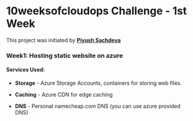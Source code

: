 # 10weeksofcloudops Challenge - 1st Week
This project was initiated by [**Piyush Sachdeva**](https://www.linkedin.com/in/piyush-sachdeva/)

### Week1: Hosting static website on azure

#### Services Used:

* **Storage** - Azure Storage Accounts, containers for storing web files.

* **Caching** - Azure CDN for edge caching

* **DNS** - Personal namecheap.com DNS (you can use azure provided DNS)
